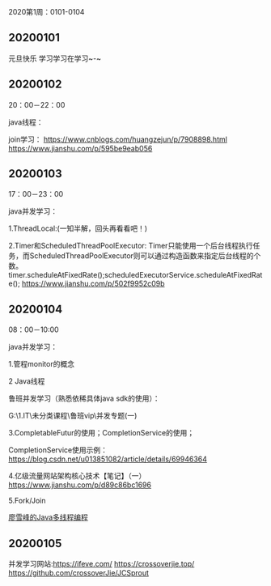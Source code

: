 2020第1周：0101-0104

## 20200101

元旦快乐 学习学习在学习~-~

## 20200102

20：00－22：00

java线程：

join学习： https://www.cnblogs.com/huangzejun/p/7908898.html 
				 https://www.jianshu.com/p/595be9eab056

## 20200103

17：00－23：00

java并发学习：

1.ThreadLocal:(一知半解，回头再看看吧！)

2.Timer和ScheduledThreadPoolExecutor:
Timer只能使用一个后台线程执行任务，而ScheduledThreadPoolExecutor则可以通过构造函数来指定后台线程的个数。
timer.scheduleAtFixedRate();scheduledExecutorService.scheduleAtFixedRate();
https://www.jianshu.com/p/502f9952c09b

## 20200104

08：00－10:00

java并发学习：

1.管程monitor的概念

2 Java线程



鲁班并发学习（熟悉依稀具体java sdk的使用）：

G:\1.IT\未分类课程\鲁班vip\并发专题(一)

3.CompletableFutur的使用；CompletionService的使用；

CompletionService使用示例：https://blog.csdn.net/u013851082/article/details/69946364

4.亿级流量网站架构核心技术【笔记】（一）https://www.jianshu.com/p/d89c86bc1696 

5.Fork/Join 

[廖雪峰的Java多线程编程](https://www.liaoxuefeng.com/wiki/1252599548343744/1255943750561472)

## 20200105

并发学习网站:https://ifeve.com/           https://crossoverjie.top/        https://github.com/crossoverJie/JCSprout



